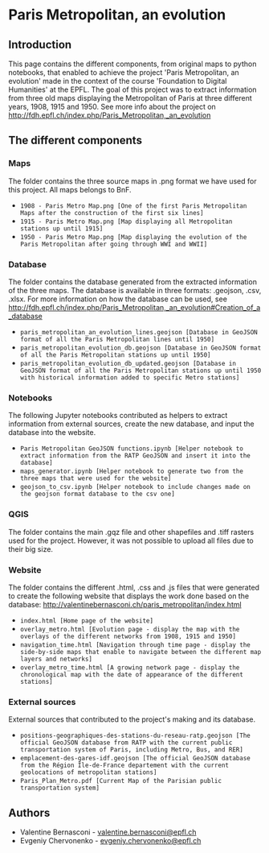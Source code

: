 # Paris Metropolitan, an evolution
## Introduction
This page contains the different components, from original maps to python notebooks, that enabled to achieve the project 'Paris Metropolitan, an evolution' made in the context of the course 'Foundation to Digital Humanities' at the EPFL.
The goal of this project was to extract information from three old maps displaying the Metropolitan of Paris at three different years, 1908, 1915 and 1950. See more info about the project on http://fdh.epfl.ch/index.php/Paris_Metropolitan,_an_evolution

## The different components
### Maps
The folder contains the three source maps in .png format we have used for this project. All maps belongs to BnF.
  * `1908 - Paris Metro Map.png [One of the first Paris Metropolitan Maps after the construction of the first six lines]`
  * `1915 - Paris Metro Map.png [Map displaying all Metropolitan stations up until 1915]`
  * `1950 - Paris Metro Map.png [Map displaying the evolution of the Paris Metropolitan after going through WWI and WWII]`

### Database
The folder contains the database generated from the extracted information of the three maps. The database is available in three formats: .geojson, .csv, .xlsx. For more information on how the database can be used, see http://fdh.epfl.ch/index.php/Paris_Metropolitan,_an_evolution#Creation_of_a_database
  * `paris_metropolitan_an_evolution_lines.geojson [Database in GeoJSON format of all the Paris Metropolitan lines until 1950]`
  * `paris_metropolitan_evolution_db.geojson [Database in GeoJSON format of all the Paris Metropolitan stations up until 1950]`
  * `paris_metropolitan_evolution_db_updated.geojson [Database in GeoJSON format of all the Paris Metropolitan stations up until 1950 with historical information added to specific Metro stations]`

### Notebooks
The following Jupyter notebooks contributed as helpers to extract information from external sources, create the new database, and input the database into the website.
  * `Paris Metropolitan GeoJSON functions.ipynb [Helper notebook to extract information from the RATP GeoJSON and insert it into the database]`
  * `maps_generator.ipynb [Helper notebook to generate two from the three maps that were used for the website]`
  * `geojson_to_csv.ipynb [Helper notebook to include changes made on the geojson format database to the csv one]`

### QGIS
The folder contains the main .gqz file and other shapefiles and .tiff rasters used for the project. However, it was not possible to upload all files due to their big size.

### Website
The folder contains the different .html, .css and .js files that were generated to create the following website that displays the work done based on the database: http://valentinebernasconi.ch/paris_metropolitan/index.html
  * `index.html [Home page of the website]`
  * `overlay_metro.html [Evolution page - display the map with the overlays of the different networks from 1908, 1915 and 1950]`
  * `navigation_time.html [Navigation through time page - display the side-by-side maps that enable to navigate between the different map layers and networks]`
  * `overlay_metro_time.html [A growing network page - display the chronological map with the date of appearance of the different stations]`

### External sources
External sources that contributed to the project's making and its database.
  * `positions-geographiques-des-stations-du-reseau-ratp.geojson [The official GeoJSON database from RATP with the current public transportation system of Paris, including Metro, Bus, and RER]`
  * `emplacement-des-gares-idf.geojson [The official GeoJSON database from the Région Île-de-France departement with the current geolocations of metropolitan stations]`
  * `Paris_Plan_Metro.pdf [Current Map of the Parisian public transportation system]`

## Authors
  * Valentine Bernasconi - valentine.bernasconi@epfl.ch
  * Evgeniy Chervonenko - evgeniy.chervonenko@epfl.ch
